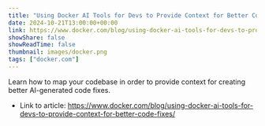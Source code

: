 ```yaml
---
title: "Using Docker AI Tools for Devs to Provide Context for Better Code Fixes"
date: 2024-10-21T13:00:00+00:00
link: https://www.docker.com/blog/using-docker-ai-tools-for-devs-to-provide-context-for-better-code-fixes/
showShare: false
showReadTime: false
thumbnail: images/docker.png
tags: ["docker.com"]
---
```

Learn how to map your codebase in order to provide context for creating better AI-generated code fixes.

- Link to article: https://www.docker.com/blog/using-docker-ai-tools-for-devs-to-provide-context-for-better-code-fixes/